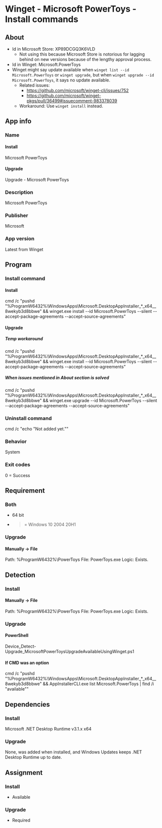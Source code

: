 # Winget - Microsoft PowerToys - Install commands
## About
* Id in Microsoft Store: XP89DCGQ3K6VLD
  * Not using this because Microsoft Store is notorious for lagging behind on new versions because of the lengthy approval process.
* Id in Winget: Microsoft.PowerToys
* Winget might say update available when ```winget list --id Microsoft.PowerToys``` or ```winget upgrade```, but when ```winget upgrade --id Microsoft.PowerToys```, it says no update available.
  * Related issues:
    * https://github.com/microsoft/winget-cli/issues/752
    * https://github.com/microsoft/winget-pkgs/pull/36499#issuecomment-983378039
  * Workaround: Use ```winget install``` instead.


## App info
### Name
#### Install
Microsoft PowerToys
#### Upgrade
Upgrade - Microsoft PowerToys

### Description
Microsoft PowerToys

### Publisher
Microsoft

### App version
Latest from Winget


## Program
### Install command
#### Install
cmd /c "pushd "%ProgramW6432%\WindowsApps\Microsoft.DesktopAppInstaller_*_x64__8wekyb3d8bbwe" && winget.exe install --id Microsoft.PowerToys --silent --accept-package-agreements --accept-source-agreements"
#### Upgrade
##### Temp workaround
cmd /c "pushd "%ProgramW6432%\WindowsApps\Microsoft.DesktopAppInstaller_*_x64__8wekyb3d8bbwe" && winget.exe install --id Microsoft.PowerToys --silent --accept-package-agreements --accept-source-agreements"
##### When issues mentioned in About section is solved
cmd /c "pushd "%ProgramW6432%\WindowsApps\Microsoft.DesktopAppInstaller_*_x64__8wekyb3d8bbwe" && winget.exe upgrade --id Microsoft.PowerToys --silent --accept-package-agreements --accept-source-agreements"

### Uninstall command
cmd /c "echo "Not added yet.""

### Behavior
System

### Exit codes
0 = Success


## Requirement
### Both
* 64 bit
* >= Windows 10 2004 20H1

### Upgrade
#### Manually -> File
Path:  %ProgramW6432%\PowerToys
File:  PowerToys.exe
Logic: Exists.


## Detection
### Install
#### Manually -> File
Path:  %ProgramW6432%\PowerToys
File:  PowerToys.exe
Logic: Exists.

### Upgrade
#### PowerShell
Device_Detect-Upgrade_MicrosoftPowerToysUpgradeAvailableUsingWinget.ps1
#### If CMD was an option
cmd /c "pushd "%ProgramW6432%\WindowsApps\Microsoft.DesktopAppInstaller_*_x64__8wekyb3d8bbwe" && AppInstallerCLI.exe list Microsoft.PowerToys | find /i "available""


## Dependencies
### Install
Microsoft .NET Desktop Runtime v3.1.x x64

### Upgrade
None, was added when installed, and Windows Updates keeps .NET Desktop Runtime up to date.


## Assignment
### Install
* Available

### Upgrade
* Required